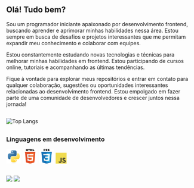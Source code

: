 <div>
<h2>Olá! Tudo bem?</h2>

Sou um programador iniciante apaixonado por desenvolvimento frontend, buscando aprender e aprimorar minhas habilidades nessa área. Estou sempre em busca de desafios e projetos interessantes que me permitam expandir meu conhecimento e colaborar com equipes.

Estou constantemente estudando novas tecnologias e técnicas para melhorar minhas habilidades em frontend. Estou participando de cursos online, tutoriais e acompanhando as últimas tendências.

Fique à vontade para explorar meus repositórios e entrar em contato para qualquer colaboração, sugestões ou oportunidades interessantes relacionadas ao desenvolvimento frontend. Estou empolgado em fazer parte de uma comunidade de desenvolvedores e crescer juntos nessa jornada!
</div>

##

![Top Langs](https://github-readme-stats.vercel.app/api/top-langs/?username=KaikNunes&layout=compact&theme=dark)

##

<div>
<h3 align="left">Linguagens em desenvolvimento</h3>

<p align="left"> <img src="https://raw.githubusercontent.com/devicons/devicon/master/icons/python/python-original.svg" alt="python" width="40" height="40"/> </a>
<img src="https://raw.githubusercontent.com/devicons/devicon/master/icons/html5/html5-original-wordmark.svg" alt="html5" width="40" height="40"/> </a>
<img src="https://raw.githubusercontent.com/devicons/devicon/master/icons/css3/css3-original-wordmark.svg" alt="css3" width="40" height="40"/> </a>
<img src="https://raw.githubusercontent.com/devicons/devicon/master/icons/javascript/javascript-original.svg" alt="javascript" width="30" height="30"/> </a>
</div>

##

<div> 
  <a href = "mailto:kaikleonardo30@gmail.com"><img src="https://img.shields.io/badge/Gmail-D14836?style=for-the-badge&logo=gmail&logoColor=white" target="_blank"></a>
  <a href="https://www.linkedin.com/in/kaik-nunes-oliveira-092298216/" target="_blank"><img src="https://img.shields.io/badge/LinkedIn-0077B5?style=for-the-badge&logo=linkedin&logoColor=white" target="_blank"></a> 
</div>
